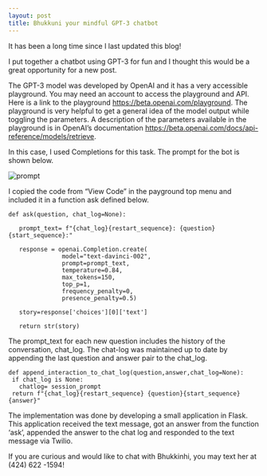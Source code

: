 ```yaml
---
layout: post
title: Bhukkuni your mindful GPT-3 chatbot
---
```



It has been a long time since I last updated this blog!

I put together a chatbot using GPT-3 for fun and I thought this would be a great opportunity for a new post.

The GPT-3 model was developed by OpenAI and it has a very accessible playground. You may need an account to access the playground and API. Here is a link to the playground https://beta.openai.com/playground. The playground is very helpful to get a general idea of the model output while toggling the parameters. A description of the parameters available in the playground is in OpenAI’s documentation https://beta.openai.com/docs/api-reference/models/retrieve.

In this case, I used Completions for this task. The prompt for the bot is shown below. 


![prompt]('/images/prompt.png' "GPT-3 Playground inputs")
 

I copied the code from “View Code” in the payground top menu and included it in a function ask defined below.

```
def ask(question, chat_log=None):

   prompt_text= f"{chat_log}{restart_sequence}: {question}{start_sequence}:"
   
   response = openai.Completion.create(
               model="text-davinci-002",
               prompt=prompt_text,
               temperature=0.84,
               max_tokens=150,
               top_p=1,
               frequency_penalty=0,
               presence_penalty=0.5)
               
   story=response['choices'][0]['text']
   
   return str(story)
   ```
The prompt_text for each new question includes the history of the conversation, chat_log. The chat-log was maintained up to date by appending the last question and answer pair to the chat_log.

```
def append_interaction_to_chat_log(question,answer,chat_log=None):
 if chat_log is None:
   chatlog= session_prompt
 return f"{chat_log}{restart_sequence} {question}{start_sequence}{answer}"
```
The implementation was done by developing a small application in Flask. This application received the text message, got an answer from the function ‘ask’, appended the answer to the chat log and responded to the text message via Twilio.

If you are curious and would like to chat with Bhukkinhi, you may text her at (424) 622 -1594!

